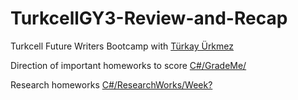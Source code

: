 # TurkcellGY3-Review-and-Recap
Turkcell Future Writers Bootcamp with [Türkay Ürkmez](https://www.turkayurkmez.com)

Direction of important homeworks to score [C#/GradeMe/](https://github.com/samettunay/TurkcellGY3-Review-and-Recap/tree/main/C%23/GradeMe)

Research homeworks [C#/ResearchWorks/Week?](https://github.com/samettunay/TurkcellGY3-Review-and-Recap/tree/main/C%23/ResearchWorks)
